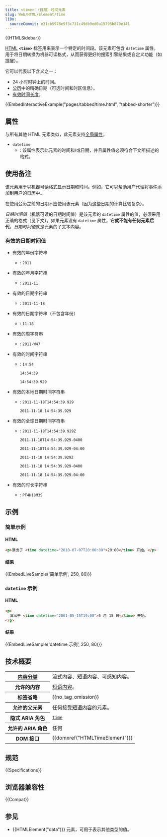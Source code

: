 ```yaml
---
title: <time>：（日期）时间元素
slug: Web/HTML/Element/time
l10n:
  sourceCommit: e31cb5978e9f3c731c49db9ed0a15795b870e141
---
```


{{HTMLSidebar}}

[HTML](/zh-CN/docs/Web/HTML) **`<time>`** 标签用来表示一个特定的时间段。该元素可包含 `datetime` 属性，用于将日期转换为机器可读格式，从而获得更好的搜索引擎结果或自定义功能（如提醒）。

它可以代表以下含义之一：

- 24 小时时钟上的时间。
- [公历](https://zh.wikipedia.org/wiki/公历)中的精确日期（可选时间和时区信息）。
- [有效时间长度](https://html.spec.whatwg.org/multipage/common-microsyntaxes.html#valid-duration-string)。

{{EmbedInteractiveExample("pages/tabbed/time.html", "tabbed-shorter")}}

## 属性

与所有其他 HTML 元素类似，此元素支持[全局属性](/zh-CN/docs/Web/HTML/Global_attributes)。

- `datetime`
  - : 该属性表示此元素的时间和/或日期，并且属性值必须符合下文所描述的格式。
## 使用备注

该元素用于以机器可读格式显示日期和时间。例如，它可以帮助用户代理将事件添加到用户的日历中。

在使用公历之前的日期不应使用该元素（因为这些日期的计算比较复杂）。

*日期时间值*（机器可读的日期时间值）是该元素的 `datetime` 属性的值，必须采用正确的格式（见下文）。如果元素没有 `datetime` 属性，**它就不能有任何元素后代**，*日期时间值*就是元素的子文本内容。

### 有效的日期时间值

- 有效的年份字符串
  - : `2011`
- 有效的年月字符串
  - : `2011-11`
- 有效的日期字符串
  - : `2011-11-18`
- 有效的日期字符串（不包含年份）
  - : `11-18`
- 有效的周字符串
  - : `2011-W47`
- 有效的时间字符串

  - : `14:54`

    `14:54:39`

    `14:54:39.929`

- 有效的本地日期时间字符串

  - : `2011-11-18T14:54:39.929`

    `2011-11-18 14:54:39.929`

- 有效的全球日期时间字符串

  - : `2011-11-18T14:54:39.929Z`

    `2011-11-18T14:54:39.929-0400`

    `2011-11-18T14:54:39.929-04:00`

    `2011-11-18 14:54:39.929Z`

    `2011-11-18 14:54:39.929-0400`

    `2011-11-18 14:54:39.929-04:00`

- 有效的时长字符串
  - : `PT4H18M3S`

## 示例

### 简单示例

#### HTML

```html
<p>演出于 <time datetime="2018-07-07T20:00:00">20:00</time> 开始。</p>
```

#### 结果

{{EmbedLiveSample('简单示例', 250, 80)}}

### `datetime` 示例

#### HTML

```html
<p>
  演出于 <time datetime="2001-05-15T19:00">5 月 15 日</time> 开始。
</p>
```

#### 结果

{{EmbedLiveSample('datetime 示例', 250, 80)}}

## 技术概要

<table class="properties">
  <tbody>
    <tr>
      <th scope="row">
        <a href="/zh-CN/docs/Web/HTML/Content_categories"
          >内容分类</a
        >
      </th>
      <td>
        <a href="/zh-CN/docs/Web/HTML/Content_categories#流式内容"
          >流式内容</a
        >、<a href="/zh-CN/docs/Web/HTML/Content_categories#短语内容"
          >短语内容</a
        >、可感知内容。
      </td>
    </tr>
    <tr>
      <th scope="row">允许的内容</th>
      <td>
        <a href="/zh-CN/docs/Web/HTML/Content_categories#短语内容"
          >短语内容</a
        >。
      </td>
    </tr>
    <tr>
      <th scope="row">标签省略</th>
      <td>{{no_tag_omission}}</td>
    </tr>
    <tr>
      <th scope="row">允许的父元素</th>
      <td>
        任何接受<a href="/zh-CN/docs/Web/HTML/Content_categories#短语内容"
          >短语内容</a
        >的元素。
      </td>
    </tr>
    <tr>
      <th scope="row">隐式 ARIA 角色</th>
      <td>
        <code
          ><a href="/zh-CN/docs/Web/Accessibility/ARIA/Roles/structural_roles#structural_roles_with_html_equivalents">time</a
          ></code
        >
      </td>
    </tr>
    <tr>
      <th scope="row">允许的 ARIA 角色</th>
      <td>任何</td>
    </tr>
    <tr>
      <th scope="row">DOM 接口</th>
      <td>{{domxref("HTMLTimeElement")}}</td>
    </tr>
  </tbody>
</table>

## 规范

{{Specifications}}

## 浏览器兼容性

{{Compat}}

## 参见

- {{HTMLElement("data")}} 元素，可用于表示其他类型的值。
